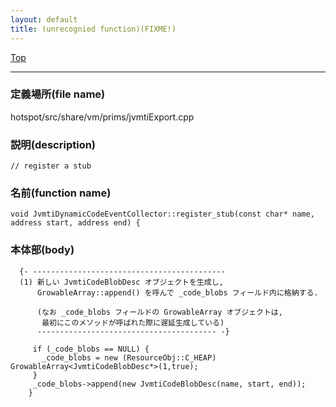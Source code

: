 ```yaml
---
layout: default
title: (unrecognied function)(FIXME!)
---
```

[Top](../index.html)

--- 
### 定義場所(file name)
hotspot/src/share/vm/prims/jvmtiExport.cpp
### 説明(description)

```
// register a stub
```

### 名前(function name)
```
void JvmtiDynamicCodeEventCollector::register_stub(const char* name, address start, address end) {
```

### 本体部(body)
```
  {- -------------------------------------------
  (1) 新しい JvmtiCodeBlobDesc オブジェクトを生成し, 
      GrowableArray::append() を呼んで _code_blobs フィールド内に格納する.
    
      (なお _code_blobs フィールドの GrowableArray オブジェクトは, 
       最初にこのメソッドが呼ばれた際に遅延生成している)
      ---------------------------------------- -}

	 if (_code_blobs == NULL) {
	   _code_blobs = new (ResourceObj::C_HEAP) GrowableArray<JvmtiCodeBlobDesc*>(1,true);
	 }
	 _code_blobs->append(new JvmtiCodeBlobDesc(name, start, end));
	}
	
```


